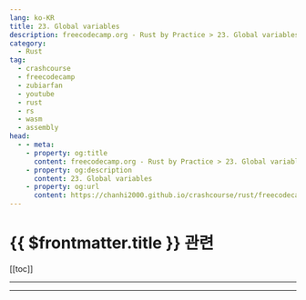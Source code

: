 ```yaml
---
lang: ko-KR
title: 23. Global variables
description: freecodecamp.org - Rust by Practice > 23. Global variables
category: 
  - Rust
tag: 
  - crashcourse
  - freecodecamp
  - zubiarfan
  - youtube
  - rust
  - rs
  - wasm
  - assembly
head:
  - - meta:
    - property: og:title
      content: freecodecamp.org - Rust by Practice > 23. Global variables
    - property: og:description
      content: 23. Global variables
    - property: og:url
      content: https://chanhi2000.github.io/crashcourse/rust/freecodecamp-rust-by-practice/23.html
---
```


# {{ $frontmatter.title }} 관련

[[toc]]

---

---

<TagLinks />